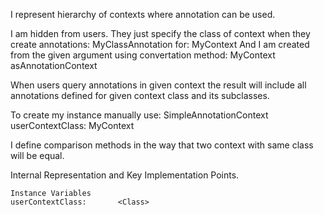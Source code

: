 I represent hierarchy of contexts where annotation can be used.

I am hidden from users. They just specify the class of context when they create annotations:
	MyClassAnnotation for: MyContext
And I am created from the given argument using convertation method:
	MyContext asAnnotationContext

When users query annotations in given context the result will include all annotations defined for given context class and its subclasses.	

To create my instance manually use:
	SimpleAnnotationContext userContextClass: MyContext

I define comparison methods in the way that two context with same class will be equal.
 
Internal Representation and Key Implementation Points.

    Instance Variables
	userContextClass:		<Class>